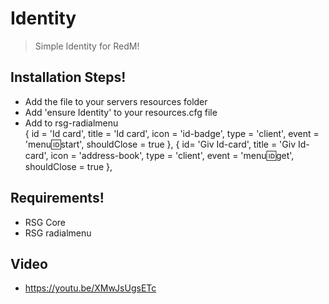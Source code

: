 # Identity

> Simple Identity for RedM!



## Installation Steps!
- Add the file to your servers resources folder
- Add 'ensure Identity' to your resources.cfg file
- Add  to rsg-radialmenu    
           {
                id = 'Id card',
                title = 'Id card',
                icon = 'id-badge',
                type = 'client',
                event = 'menu:id:start',
                shouldClose = true
            },
		    {
                id= 'Giv Id-card',
                title = 'Giv Id-card',
                icon = 'address-book',
                type = 'client',
                event = 'menu:id:get',
                shouldClose = true
             },
## Requirements!
- RSG Core
- RSG radialmenu 
## Video 

- https://youtu.be/XMwJsUgsETc
